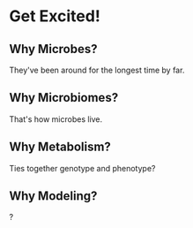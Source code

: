 # Get Excited!

## Why Microbes?
They've been around for the longest time by far.

<!-- TODO: Timeline figure -->

## Why Microbiomes?
That's how microbes live.

## Why Metabolism?
Ties together genotype and phenotype?

## Why Modeling?
?